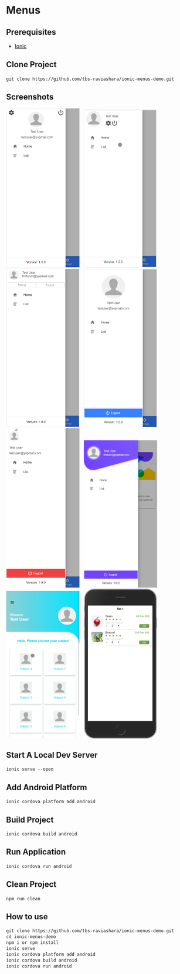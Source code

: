 # Menus

## Prerequisites

- [Ionic](https://ionicframework.com/docs/installation/cli/#install-the-ionic-cli)

## Clone Project

```
git clone https://github.com/tbs-raviashara/ionic-menus-demo.git
```

## Screenshots

<img src="src/assets/ss/menu1.png" width="200"/> &nbsp;
<img src="src/assets/ss/menu2.png" width="200"/> &nbsp;
<img src="src/assets/ss/menu3.png" width="200"/> &nbsp;
<img src="src/assets/ss/menu4.png" width="200"/> &nbsp;
<img src="src/assets/ss/menu5.png" width="200"/> &nbsp;
<img src="src/assets/ss/menu6.png" width="200"/> &nbsp;
<img src="src/assets/ss/home1.png" width="200"/> &nbsp;
<img src="src/assets/ss/list_item.png" width="200"/> &nbsp;

## Start A Local Dev Server

```
ionic serve --open
```

## Add Android Platform

```
ionic cordova platform add android
```

## Build Project

```
ionic cordova build android
```

## Run Application

```
ionic cordova run android
```

## Clean Project

```
npm run clean
```

## How to use

```
git clone https://github.com/tbs-raviashara/ionic-menus-demo.git
cd ionic-menus-demo
npm i or npm install
ionic serve
ionic cordova platform add android
ionic cordova build android
ionic cordova run android
```
